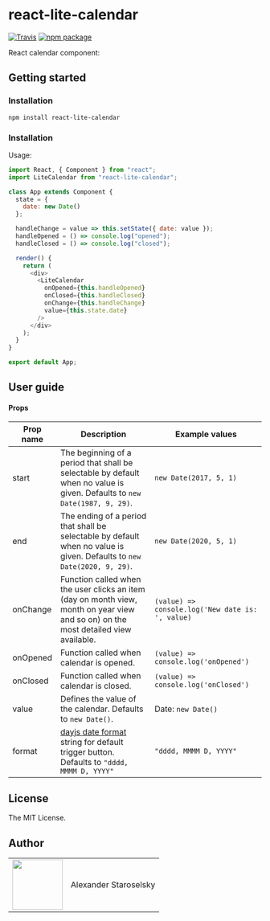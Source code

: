 # react-lite-calendar

[![Travis][build-badge]][build]
[![npm package][npm-badge]][npm]

React calendar component:

## Getting started

### Installation

```
npm install react-lite-calendar
```

### Installation

Usage:

```js
import React, { Component } from "react";
import LiteCalendar from "react-lite-calendar";

class App extends Component {
  state = {
    date: new Date()
  };

  handleChange = value => this.setState({ date: value });
  handleOpened = () => console.log("opened");
  handleClosed = () => console.log("closed");

  render() {
    return (
      <div>
        <LiteCalendar
          onOpened={this.handleOpened}
          onClosed={this.handleClosed}
          onChange={this.handleChange}
          value={this.state.date}
        />
      </div>
    );
  }
}

export default App;
```

## User guide

#### Props

|Prop name|Description|Example values|
|----|----|----|
|start|The beginning of a period that shall be selectable by default when no value is given. Defaults to `new Date(1987, 9, 29)`.|`new Date(2017, 5, 1)`|
|end|The ending of a period that shall be selectable by default when no value is given. Defaults to `new Date(2020, 9, 29)`.|`new Date(2020, 5, 1)`|
|onChange|Function called when the user clicks an item (day on month view, month on year view and so on) on the most detailed view available.|`(value) => console.log('New date is: ', value)`|
|onOpened|Function called when calendar is opened.|`(value) => console.log('onOpened')`|
|onClosed|Function called when calendar is closed.|`(value) => console.log('onClosed')`|
|value|Defines the value of the calendar. Defaults to `new Date()`.|Date: `new Date()`|
|format|[dayjs date format](https://github.com/iamkun/dayjs/blob/dev/docs/en/API-reference.md#format-formatstringwithtokens-string) string for default trigger button. Defaults to `"dddd, MMMM D, YYYY"`|`"dddd, MMMM D, YYYY"`|

## License

The MIT License.

## Author

<table>
  <tr>
    <td>
      <img src="https://github.com/alexstaroselsky.png?s=100" width="100">
    </td>
    <td>
      Alexander Staroselsky
    </td>
  </tr>
</table>

[build-badge]: https://img.shields.io/travis/user/repo/master.png?style=flat-square
[build]: https://travis-ci.org/user/repo
[npm-badge]: https://img.shields.io/npm/v/npm-package.png?style=flat-square
[npm]: https://www.npmjs.org/package/npm-package
